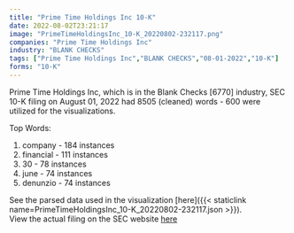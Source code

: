 ```yaml
---
title: "Prime Time Holdings Inc 10-K"
date: 2022-08-02T23:21:17
image: "PrimeTimeHoldingsInc_10-K_20220802-232117.png"
companies: "Prime Time Holdings Inc"
industry: "BLANK CHECKS"
tags: ["Prime Time Holdings Inc","BLANK CHECKS","08-01-2022","10-K"]
forms: "10-K"
---
```

Prime Time Holdings Inc, which is in the Blank Checks [6770] industry, SEC 10-K filing on August 01, 2022 had 8505 (cleaned) words - 600 were utilized for the visualizations.

Top Words:
1. company - 184 instances
2. financial - 111 instances
3. 30 - 78 instances
4. june - 74 instances
5. denunzio - 74 instances


See the parsed data used in the visualization [here]({{< staticlink name=PrimeTimeHoldingsInc_10-K_20220802-232117.json >}}).  
View the actual filing on the SEC website [here](https://www.sec.gov/Archives/edgar/data/1874138/0001599916-22-000205.txt)